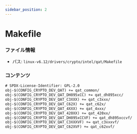 ```yaml
---
sidebar_position: 2
---
```

# Makefile

### ファイル情報

- パス: `linux-v6.12/drivers/crypto/intel/qat/Makefile`

### コンテンツ

```txt
# SPDX-License-Identifier: GPL-2.0
obj-$(CONFIG_CRYPTO_DEV_QAT) += qat_common/
obj-$(CONFIG_CRYPTO_DEV_QAT_DH895xCC) += qat_dh895xcc/
obj-$(CONFIG_CRYPTO_DEV_QAT_C3XXX) += qat_c3xxx/
obj-$(CONFIG_CRYPTO_DEV_QAT_C62X) += qat_c62x/
obj-$(CONFIG_CRYPTO_DEV_QAT_4XXX) += qat_4xxx/
obj-$(CONFIG_CRYPTO_DEV_QAT_420XX) += qat_420xx/
obj-$(CONFIG_CRYPTO_DEV_QAT_DH895xCCVF) += qat_dh895xccvf/
obj-$(CONFIG_CRYPTO_DEV_QAT_C3XXXVF) += qat_c3xxxvf/
obj-$(CONFIG_CRYPTO_DEV_QAT_C62XVF) += qat_c62xvf/

```
